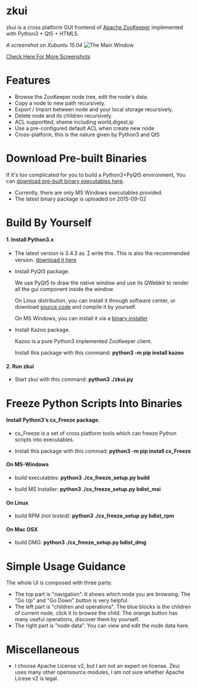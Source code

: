 # zkui
zkui is a cross platform GUI frontend of [Apache ZooKeeper](http://zookeeper.apache.org/) implemented with Python3 + Qt5 + HTML5.

*A screenshot on Xubuntu 15.04*
![The Main Window](https://github.com/echoma/zkui/wiki/snapshot_20150122/02_create_child_0902.JPG)

[Check Here For More Screenshots](https://github.com/echoma/zkui/wiki/Snapshots)

# Features
* Browse the ZooKeeper node tree, edit the node's data.
* Copy a node to new path recursively.
* Export / Import between node and your local storage recursively.
* Delete node and its children  recursively.
* ACL supportted, sheme including world,digest,ip
* Use a pre-configured default ACL when create new node
* Cross-platform, this is the nature given by Python3 and Qt5

# Download Pre-built Binaries

If it's too complicated for you to build a Python3+PyQt5 environment, You can [download pre-built binary executables here](https://github.com/echoma/zkui/wiki/Download).

* Currently, there are only MS Windows executables provided.
* The latest binary package is uploaded on 2015-09-02

# Build By Yourself

#### 1. Install Python3.x

* The latest version is 3.4.3 as Ｉwrite this. This is also the recommended version. [download it here](http://python.org/)

* Install PyQt5 package.

    We use PyQt5 to draw the native window and use its QWebkit to render all the gui component inside the window.

    On Linux distribution, you can install it through software center, or download [source code](http://www.riverbankcomputing.com/software/pyqt/download5) and compile it by yourself.

    On MS Windows, you can install it via a [binary installer](http://www.riverbankcomputing.com/software/pyqt/download5)

* Install Kazoo package.

    Kazoo is a pure Python3 implemented ZooKeeper client.

    Install this package with this command: **python3 -m pip install kazoo**

#### 2. Run zkui

* Start zkui with this command:  **python3 ./zkui.py**

# Freeze Python Scripts Into Binaries

#### Install Python3's cx_Freeze package.

* cx_Freeze is a set of cross platform tools which can freeze Python scripts into executables.

* Install this package with this commad: **python3 -m pip install cx_Freeze**

#### On MS-Windows

* build executables: **python3 ./cx_freeze_setup.py build**

* build MS Installer: **python3 ./cx_freeze_setup.py bdist_msi**

#### On Linux

* build RPM *(not tested)*: **python3 ./cx_freeze_setup.py bdist_rpm**

#### On Mac OSX

* build DMG: **python3 ./cx_freeze_setup.py bdist_dmg**

# Simple Usage Guidance
The whole UI is composed with three parts:

* The top part is "navigation". It shows which node you are browsing. The "Go Up" and "Go Down" button is very helpful.
* The left part is "children and operations".  The blue blocks is the children of current node, click it to browse the child. The orange button has many useful operations, discover them by yourself.
* The right part is "node data". You can view and edit the node data here.

# Miscellaneous
* I choose Apache License v2, but I am not an expert on license. Zkui uses many other opensource modules, I am not sure whether Apache Licese v2 is legal.